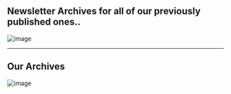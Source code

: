 ## Newsletter Archives for all of our previously published ones..

![image](https://user-images.githubusercontent.com/37651620/182356237-3178a5ab-4f37-4401-b490-d43737355f8d.png)

--- 

## Our Archives

![image](https://user-images.githubusercontent.com/37651620/182356421-bfee8fa3-fc03-467f-85db-cce803583050.png)
